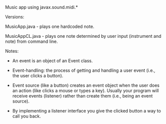 Music app using javax.sound.midi.*


Versions:

MusicApp.java - plays one hardcoded note.

MusicAppCL.java - plays one note determined by user input (instrument and note) from command line.


Notes:

- An event is an object of an Event class.

- Event-handling: the process of getting and handling a user event (i.e., the user clicks a button).

- Event source (like a button) creates an event object when the user does an action (like clicks a mouse or types a key). Usually your program will receive events (listener) rather than create them (i.e., being an event source).

- By implementing a listener interface you give the clicked button a way to call you back.
